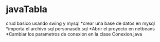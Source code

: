 javaTabla
=========

crud basico usando swing y mysql
*crear una base de datos en mysql
*importa el archivo sql personasdb.sql
*Abrir el proyecto en netbeans
*Cambiar los parametros de conexion en la clase Conexion.java
